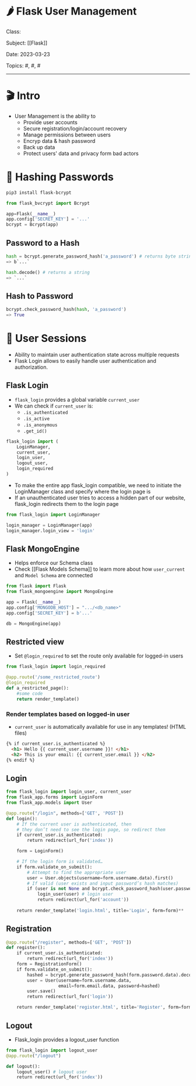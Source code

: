 # 🌶️ Flask User Management
Class: <a href=""> </a>

Subject: [[Flask]]

Date: 2023-03-23

Topics: #, #, # 

---

# 🎬 Intro 
- User Management is the ability to 
	- Provide user accounts
	- Secure registration/login/account recovery
	- Manage permissions between users
	- Encryp data & hash password
	- Back up data
	- Protect users' data and privacy form bad actors

# 🔐 Hashing Passwords

```bash
pip3 install flask-bcrypt
```

```python
from flask_bvcrypt import Bcrypt

app=Flask(__name__)
app.config['SECRET_KEY'] = '...'
bcrypt = Bcrypt(app)
```

## Password to a Hash
```python
hash = bcrypt.generate_password_hash('a_password') # returns byte string
=> b`...`

hash.decode() # returns a string
=> `...`
```

## Hash to Password
```python
bcrypt.check_password_hash(hash, 'a_password')
=> True
```

# 👤 User Sessions
- Ability to maintain user authentication state across multiple requests
- Flask Login allows to easily handle user authentication and authorization.

## Flask Login
- `flask_login` provides a global variable `current_user`
- We can check if `current_user` is:
	- `.is_authenticated`
	- `.is_active`
	- `.is_anonymous`
	- `.get_id()`
```python
flask_login import (
	LoginManager,
	current_user,
	login_user,
	logout_user,
	login_required
)
```

- To make the entire app flask_login compatible, we need to initiate the LoginManager class and specify where the login page is
- If an unauthenticated user tries to access a hidden part of our website, flask_login redirects them to the login page
```python
from flask_login import LoginManager

login_manager = LoginManager(app)
login_manager.login_view = 'login'
```

## Flask MongoEngine
- Helps enforce our Schema class
- Check [[Flask Models Schema]] to learn more about how `user_current` and `Model Schema` are connected
```python
from flask import Flask
from flask_mongoengine import MongoEngine

app = Flask(__name__)
app.config['MONGODB_HOST'] = ".../<db_name>"
app.config['SECRET_KEY'] = b'...'

db = MongoEngine(app)
```

## Restricted view
- Set `@login_required` to set the route only available for logged-in users
```python
from flask_login import login_required

@app.route('/some_restricted_route')
@login_required
def a_restricted_page():
	#some code
	return render_template()
```

### Render templates based on logged-in user
- `current_user` is automatically available for use in any templates! (HTML files)
```html
{% if current_user.is_authenticated %}
  <h1> Hello {{ current_user.username }}! </h1>
  <h2> This is your email: {{ current_user.email }} </h2>
{% endif %}
```

## Login
```python
from flask_login import login_user, current_user
from flask_app.forms import LoginForm
from flask_app.models import User

@app.route("/login", methods=['GET', 'POST'])
def login():
	# If the current user is authenticated, then 
	# they don’t need to see the login page, so redirect them
    if current_user.is_authenticated:
        return redirect(url_for('index'))

    form = LoginForm()

	# If the login form is validated…
    if form.validate_on_submit():
	    # Attempt to find the appropriate user
        user = User.objects(username=form.username.data).first()
		# If valid (user exists and input password’s hash matches)
        if (user is not None and bcrypt.check_password_hash(user.password, form.password.data)):
            login_user(user) # login user
            return redirect(url_for('account'))
    
    return render_template('login.html', title='Login', form=form)**
```

## Registration
```python
@app.route("/register", methods=['GET', 'POST'])
def register():
    if current_user.is_authenticated:
        return redirect(url_for('index'))
    form = RegistrationForm()
    if form.validate_on_submit():
        hashed = bcrypt.generate_password_hash(form.password.data).decode('utf-8')
        user = User(username=form.username.data, 
                    email=form.email.data, password=hashed)
        user.save()
        return redirect(url_for('login'))

    return render_template('register.html', title='Register', form=form)**
```

## Logout
-   Flask_login provides a logout_user function
```python
from flask_login import logout_user
@app.route("/logout")

def logout():
    logout_user() # logout user
    return redirect(url_for('index'))
```